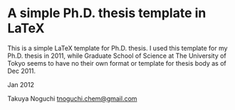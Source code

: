 # A simple Ph.D. thesis template in LaTeX

This is a simple LaTeX template for Ph.D. thesis.
I used this template for my Ph.D. thesis in 2011, while Graduate School of
Science at The University of Tokyo seems to have no their own format or
template for thesis body as of Dec 2011.

Jan 2012

Takuya Noguchi
<tnoguchi.chem@gmail.com>
